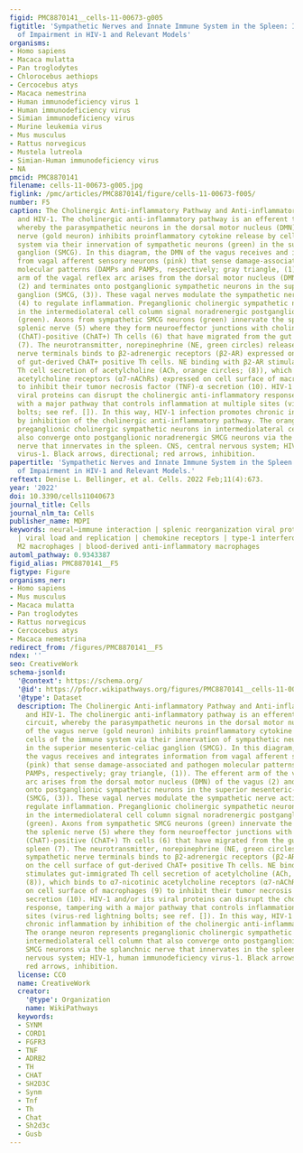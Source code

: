 ```yaml
---
figid: PMC8870141__cells-11-00673-g005
figtitle: 'Sympathetic Nerves and Innate Immune System in the Spleen: Implications
  of Impairment in HIV-1 and Relevant Models'
organisms:
- Homo sapiens
- Macaca mulatta
- Pan troglodytes
- Chlorocebus aethiops
- Cercocebus atys
- Macaca nemestrina
- Human immunodeficiency virus 1
- Human immunodeficiency virus
- Simian immunodeficiency virus
- Murine leukemia virus
- Mus musculus
- Rattus norvegicus
- Mustela lutreola
- Simian-Human immunodeficiency virus
- NA
pmcid: PMC8870141
filename: cells-11-00673-g005.jpg
figlink: /pmc/articles/PMC8870141/figure/cells-11-00673-f005/
number: F5
caption: The Cholinergic Anti-inflammatory Pathway and Anti-inflammatory Response
  and HIV-1. The cholinergic anti-inflammatory pathway is an efferent two-neuron circuit,
  whereby the parasympathetic neurons in the dorsal motor nucleus (DMN) of the vagus
  nerve (gold neuron) inhibits proinflammatory cytokine release by cells of the immune
  system via their innervation of sympathetic neurons (green) in the superior mesenteric-celiac
  ganglion (SMCG). In this diagram, the DMN of the vagus receives and integrates information
  from vagal afferent sensory neurons (pink) that sense damage-associated and pathogen
  molecular patterns (DAMPs and PAMPs, respectively; gray triangle, (1)). The efferent
  arm of the vagal reflex arc arises from the dorsal motor nucleus (DMN) of the vagus
  (2) and terminates onto postganglionic sympathetic neurons in the superior mesenteric-celiac
  ganglion (SMCG, (3)). These vagal nerves modulate the sympathetic nerve activity
  (4) to regulate inflammation. Preganglionic cholinergic sympathetic neurons (orange)
  in the intermediolateral cell column signal noradrenergic postganglionic neurons
  (green). Axons from sympathetic SMCG neurons (green) innervate the spleen via the
  splenic nerve (5) where they form neuroeffector junctions with choline acetyltranserase
  (ChAT)-positive (ChAT+) Th cells (6) that have migrated from the gut into the spleen
  (7). The neurotransmitter, norepinephrine (NE, green circles) release from sympathetic
  nerve terminals binds to β2-adrenergic receptors (β2-AR) expressed on the cell surface
  of gut-derived ChAT+ positive Th cells. NE binding with β2-AR stimulates gut-immigrated
  Th cell secretion of acetylcholine (ACh, orange circles; (8)), which binds to α7-nicotinic
  acetylcholine receptors (α7-nAChRs) expressed on cell surface of macrophages (9)
  to inhibit their tumor necrosis factor (TNF)-α secretion (10). HIV-1 and/or its
  viral proteins can disrupt the cholinergic anti-inflammatory response, tampering
  with a major pathway that controls inflammation at multiple sites (virus-red lightning
  bolts; see ref. []). In this way, HIV-1 infection promotes chronic inflammation
  by inhibition of the cholinergic anti-inflammatory pathway. The orange neuron represents
  preganglionic cholinergic sympathetic neurons in intermediolateral cell column that
  also converge onto postganglionic noradrenergic SMCG neurons via the splanchnic
  nerve that innervates in the spleen. CNS, central nervous system; HIV-1, human immunodeficiency
  virus-1. Black arrows, directional; red arrows, inhibition.
papertitle: 'Sympathetic Nerves and Innate Immune System in the Spleen: Implications
  of Impairment in HIV-1 and Relevant Models.'
reftext: Denise L. Bellinger, et al. Cells. 2022 Feb;11(4):673.
year: '2022'
doi: 10.3390/cells11040673
journal_title: Cells
journal_nlm_ta: Cells
publisher_name: MDPI
keywords: neural–immune interaction | splenic reorganization viral proteins | Tat
  | viral load and replication | chemokine receptors | type-1 interferons | M1 and
  M2 macrophages | blood-derived anti-inflammatory macrophages
automl_pathway: 0.9343387
figid_alias: PMC8870141__F5
figtype: Figure
organisms_ner:
- Homo sapiens
- Mus musculus
- Macaca mulatta
- Pan troglodytes
- Rattus norvegicus
- Cercocebus atys
- Macaca nemestrina
redirect_from: /figures/PMC8870141__F5
ndex: ''
seo: CreativeWork
schema-jsonld:
  '@context': https://schema.org/
  '@id': https://pfocr.wikipathways.org/figures/PMC8870141__cells-11-00673-g005.html
  '@type': Dataset
  description: The Cholinergic Anti-inflammatory Pathway and Anti-inflammatory Response
    and HIV-1. The cholinergic anti-inflammatory pathway is an efferent two-neuron
    circuit, whereby the parasympathetic neurons in the dorsal motor nucleus (DMN)
    of the vagus nerve (gold neuron) inhibits proinflammatory cytokine release by
    cells of the immune system via their innervation of sympathetic neurons (green)
    in the superior mesenteric-celiac ganglion (SMCG). In this diagram, the DMN of
    the vagus receives and integrates information from vagal afferent sensory neurons
    (pink) that sense damage-associated and pathogen molecular patterns (DAMPs and
    PAMPs, respectively; gray triangle, (1)). The efferent arm of the vagal reflex
    arc arises from the dorsal motor nucleus (DMN) of the vagus (2) and terminates
    onto postganglionic sympathetic neurons in the superior mesenteric-celiac ganglion
    (SMCG, (3)). These vagal nerves modulate the sympathetic nerve activity (4) to
    regulate inflammation. Preganglionic cholinergic sympathetic neurons (orange)
    in the intermediolateral cell column signal noradrenergic postganglionic neurons
    (green). Axons from sympathetic SMCG neurons (green) innervate the spleen via
    the splenic nerve (5) where they form neuroeffector junctions with choline acetyltranserase
    (ChAT)-positive (ChAT+) Th cells (6) that have migrated from the gut into the
    spleen (7). The neurotransmitter, norepinephrine (NE, green circles) release from
    sympathetic nerve terminals binds to β2-adrenergic receptors (β2-AR) expressed
    on the cell surface of gut-derived ChAT+ positive Th cells. NE binding with β2-AR
    stimulates gut-immigrated Th cell secretion of acetylcholine (ACh, orange circles;
    (8)), which binds to α7-nicotinic acetylcholine receptors (α7-nAChRs) expressed
    on cell surface of macrophages (9) to inhibit their tumor necrosis factor (TNF)-α
    secretion (10). HIV-1 and/or its viral proteins can disrupt the cholinergic anti-inflammatory
    response, tampering with a major pathway that controls inflammation at multiple
    sites (virus-red lightning bolts; see ref. []). In this way, HIV-1 infection promotes
    chronic inflammation by inhibition of the cholinergic anti-inflammatory pathway.
    The orange neuron represents preganglionic cholinergic sympathetic neurons in
    intermediolateral cell column that also converge onto postganglionic noradrenergic
    SMCG neurons via the splanchnic nerve that innervates in the spleen. CNS, central
    nervous system; HIV-1, human immunodeficiency virus-1. Black arrows, directional;
    red arrows, inhibition.
  license: CC0
  name: CreativeWork
  creator:
    '@type': Organization
    name: WikiPathways
  keywords:
  - SYNM
  - CORD1
  - FGFR3
  - TNF
  - ADRB2
  - TH
  - CHAT
  - SH2D3C
  - Synm
  - Tnf
  - Th
  - Chat
  - Sh2d3c
  - Gusb
---
```

